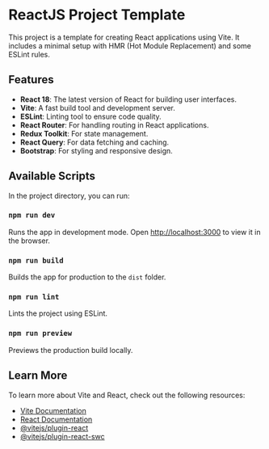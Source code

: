 # ReactJS Project Template

This project is a template for creating React applications using Vite. It includes a minimal setup with HMR (Hot Module Replacement) and some ESLint rules.

## Features

- **React 18**: The latest version of React for building user interfaces.
- **Vite**: A fast build tool and development server.
- **ESLint**: Linting tool to ensure code quality.
- **React Router**: For handling routing in React applications.
- **Redux Toolkit**: For state management.
- **React Query**: For data fetching and caching.
- **Bootstrap**: For styling and responsive design.

## Available Scripts

In the project directory, you can run:

### `npm run dev`

Runs the app in development mode. Open [http://localhost:3000](http://localhost:3000) to view it in the browser.

### `npm run build`

Builds the app for production to the `dist` folder.

### `npm run lint`

Lints the project using ESLint.

### `npm run preview`

Previews the production build locally.


## Learn More

To learn more about Vite and React, check out the following resources:

- [Vite Documentation](https://vitejs.dev/guide/)
- [React Documentation](https://reactjs.org/)
- [@vitejs/plugin-react](https://github.com/vitejs/vite-plugin-react/blob/main/packages/plugin-react/README.md)
- [@vitejs/plugin-react-swc](https://github.com/vitejs/vite-plugin-react-swc)